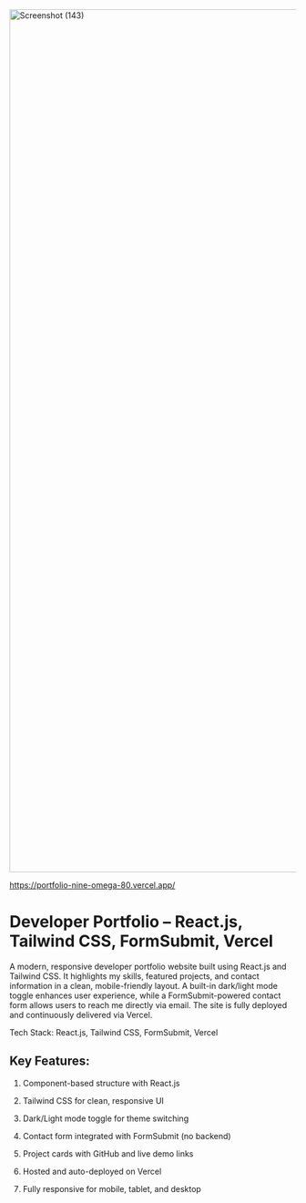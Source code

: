 <img width="2846" height="1516" alt="Screenshot (143)" src="https://github.com/user-attachments/assets/60cf8172-9471-4dc4-a291-d08412bd5c4b" />

https://portfolio-nine-omega-80.vercel.app/

# Developer Portfolio – React.js, Tailwind CSS, FormSubmit, Vercel
A modern, responsive developer portfolio website built using React.js and Tailwind CSS. It highlights my skills, featured projects, and contact information in a clean, mobile-friendly layout. A built-in dark/light mode toggle enhances user experience, while a FormSubmit-powered contact form allows users to reach me directly via email. The site is fully deployed and continuously delivered via Vercel.

Tech Stack: React.js, Tailwind CSS, FormSubmit, Vercel

## Key Features:

1) Component-based structure with React.js

2) Tailwind CSS for clean, responsive UI

3) Dark/Light mode toggle for theme switching

4) Contact form integrated with FormSubmit (no backend)

5) Project cards with GitHub and live demo links

6) Hosted and auto-deployed on Vercel

7) Fully responsive for mobile, tablet, and desktop



